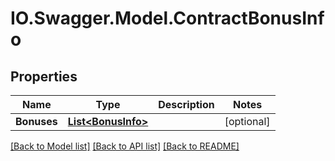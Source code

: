 # IO.Swagger.Model.ContractBonusInfo
## Properties

Name | Type | Description | Notes
------------ | ------------- | ------------- | -------------
**Bonuses** | [**List&lt;BonusInfo&gt;**](BonusInfo.md) |  | [optional] 

[[Back to Model list]](../README.md#documentation-for-models) [[Back to API list]](../README.md#documentation-for-api-endpoints) [[Back to README]](../README.md)

